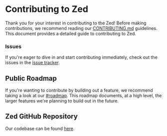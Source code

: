 # Contributing to Zed

Thank you for your interest in contributing to the Zed! Before making contributions, we recommend reading our [CONTRIBUTING.md](https://github.com/zed-industries/zed/blob/main/CONTRIBUTING.md) guidelines. This document provides a detailed guide to contributing to Zed.

### Issues

If you're eager to dive in and start contributing immediately, check out the issues in the [issue tracker](https://github.com/zed-industries/zed/issues).

## Public Roadmap

If you're wanting to contribute by building out a feature, we recommend taking a look at our [#roadmap](https://zed.dev/roadmap). This roadmap documents, at a high level, the larger features we're planning to build out in the future.

## Zed GitHub Repository

Our codebase can be found [here](https://github.com/zed-industries/zed).
